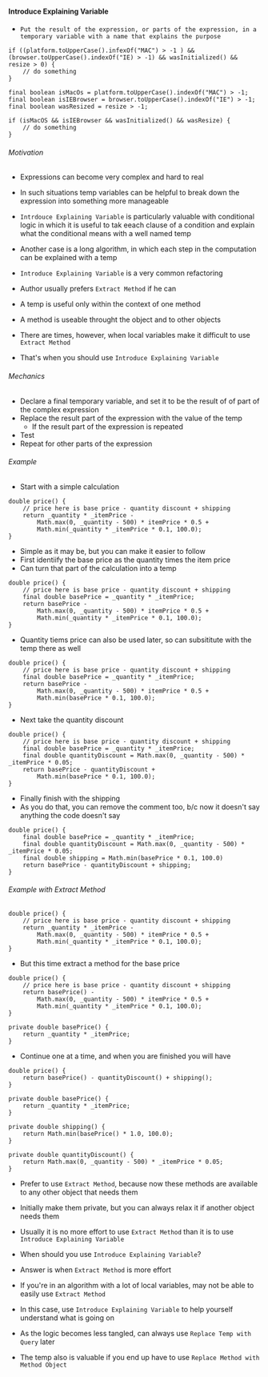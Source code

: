 #### Introduce Explaining Variable

- `Put the result of the expression, or parts of the expression, in a temporary variable with a name that explains the purpose`

```
if ((platform.toUpperCase().infexOf("MAC") > -1 ) && (browser.toUpperCase().indexOf("IE) > -1) && wasInitialized() && resize > 0) {
    // do something
}
```

```
final boolean isMacOs = platform.toUpperCase().indexOf("MAC") > -1;
final boolean isIEBrowser = browser.toUpperCase().indexOf("IE") > -1;
final boolean wasResized = resize > -1;

if (isMacOS && isIEBrowser && wasInitialized() && wasResize) {
    // do something
}
```

###### Motivation

- Expressions can become very complex and hard to real
- In such situations temp variables can be helpful to break down the expression into something more manageable

- `Intrdouce Explaining Variable` is particularly valuable with conditional logic in which it is useful to tak eeach clause of a condition and explain what the conditional means with a well named temp
- Another case is a long algorithm, in which each step in the computation can be explained with a temp

- `Introduce Explaining Variable` is a very common refactoring
- Author usually prefers `Extract Method` if he can
- A temp is useful only within the context of one method
- A method is useable throught the object and to other objects
- There are times, however, when local variables make it difficult to use `Extract Method`
- That's when you should use `Introduce Explaining Variable`

###### Mechanics

- Declare a final temporary variable, and set it to be the result of of part of the complex expression
- Replace the result part of the expression with the value of the temp
    * If the result part of the expression is repeated
- Test
- Repeat for other parts of the expression

###### Example

- Start with a simple calculation

```
double price() {
    // price here is base price - quantity discount + shipping
    return _quantity * _itemPrice -
        Math.max(0, _quantity - 500) * itemPrice * 0.5 +
        Math.min(_quantity * _itemPrice * 0.1, 100.0);
}
```

- Simple as it may be, but you can make it easier to follow
- First identiify the base price as the quantity times the item price
- Can turn that part of the calculation into a temp

```
double price() {
    // price here is base price - quantity discount + shipping
    final double basePrice = _quantity * _itemPrice;
    return basePrice - 
        Math.max(0, _quantity - 500) * itemPrice * 0.5 +
        Math.min(_quantity * _itemPrice * 0.1, 100.0);
}
```

- Quantity tiems price can also be used later, so can subsititute with the temp there as well

```
double price() {
    // price here is base price - quantity discount + shipping
    final double basePrice = _quantity * _itemPrice;
    return basePrice - 
        Math.max(0, _quantity - 500) * itemPrice * 0.5 +
        Math.min(basePrice * 0.1, 100.0);
}
```

- Next take the quantity discount

```
double price() {
    // price here is base price - quantity discount + shipping
    final double basePrice = _quantity * _itemPrice;
    final double quantityDiscount = Math.max(0, _quantity - 500) * _itemPrice * 0.05;
    return basePrice - quantityDiscount + 
        Math.min(basePrice * 0.1, 100.0);
}
```

- Finally finish with the shipping
- As you do that, you can remove the comment too, b/c now it doesn't say anything the code doesn't say

```
double price() {
    final double basePrice = _quantity * _itemPrice;
    final double quantityDiscount = Math.max(0, _quantity - 500) * _itemPrice * 0.05;
    final double shipping = Math.min(basePrice * 0.1, 100.0)
    return basePrice - quantityDiscount + shipping;
}
```

###### Example with Extract Method

```
double price() {
    // price here is base price - quantity discount + shipping
    return _quantity * _itemPrice -
        Math.max(0, _quantity - 500) * itemPrice * 0.5 +
        Math.min(_quantity * _itemPrice * 0.1, 100.0);
}
```

- But this time extract a method for the base price

```
double price() {
    // price here is base price - quantity discount + shipping
    return basePrice() -
        Math.max(0, _quantity - 500) * itemPrice * 0.5 +
        Math.min(_quantity * _itemPrice * 0.1, 100.0);
}

private double basePrice() {
    return _quantity * _itemPrice;
}
```

- Continue one at a time, and when you are finished you will have

```
double price() {
    return basePrice() - quantityDiscount() + shipping();
}

private double basePrice() {
    return _quantity * _itemPrice;
}

private double shipping() {
    return Math.min(basePrice() * 1.0, 100.0);
}

private double quantityDiscount() {
    return Math.max(0, _quantity - 500) * _itemPrice * 0.05;
}
```

- Prefer to use `Extract Method`, because now these methods are available to any other object that needs them
- Initially make them private, but you can always relax it if another object needs them
- Usually it is no more effort to use `Extract Method` than it is to use `Introduce Explaining Variable`

- When should you use `Introduce Explaining Variable`?
- Answer is when `Extract Method` is more effort
- If you're in an algorithm with a lot of local variables, may not be able to easily use `Extract Method`
- In this case, use `Introduce Explaining Variable` to help yourself understand what is going on
- As the logic becomes less tangled, can always use `Replace Temp with Query` later
- The temp also is valuable if you end up have to use `Replace Method with Method Object`